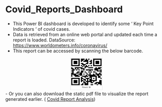 # Covid_Reports_Dashboard

-	This Power BI dashboard is developed to identify some ‘ Key Point Indicators ‘ of covid cases.
-	Data is retrieved from an online web portal and updated each time a report is loaded.
	  DataSource: https://www.worldometers.info/coronavirus/
-	This report can be accessed by scanning the below barcode.
<div align='center'>
  <img src= "https://github.com/apprenant92/Covid_Reports_Dashboard/blob/87e7e5e5281ed1285adfdcc3ea35150004371366/Barcode.jpg"  alt ='barcode' width=100 height =100/ >
</div>
-	Or you can also download the static pdf file to visualize the report generated earlier. ( <a href="https://github.com/apprenant92/Covid_Reports_Dashboard/blob/87e7e5e5281ed1285adfdcc3ea35150004371366/Covid_Report_Analysis.pdf">Covid Report Analysis</a>)
    


